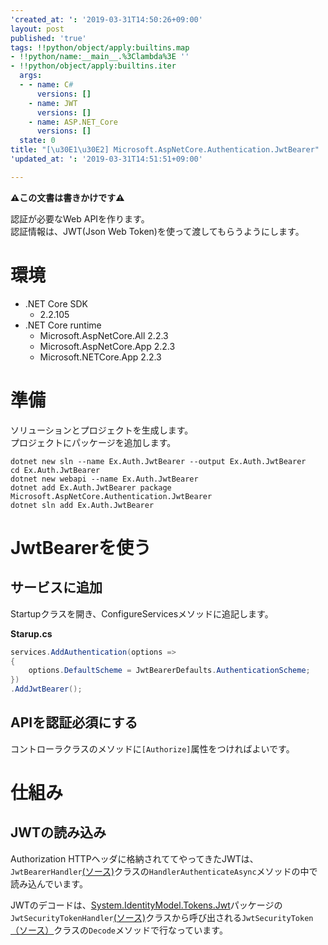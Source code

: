 ```yaml
---
'created_at: ': '2019-03-31T14:50:26+09:00'
layout: post
published: 'true'
tags: !!python/object/apply:builtins.map
- !!python/name:__main__.%3Clambda%3E ''
- !!python/object/apply:builtins.iter
  args:
  - - name: C#
      versions: []
    - name: JWT
      versions: []
    - name: ASP.NET_Core
      versions: []
  state: 0
title: "[\u30E1\u30E2] Microsoft.AspNetCore.Authentication.JwtBearer"
'updated_at: ': '2019-03-31T14:51:51+09:00'

---
```

__:warning:この文書は書きかけです:warning:__  
  
認証が必要なWeb APIを作ります。  
認証情報は、JWT(Json Web Token)を使って渡してもらうようにします。  
  
# 環境  
  
* .NET Core SDK  
    *  2.2.105  
* .NET Core runtime  
    *  Microsoft.AspNetCore.All 2.2.3  
    *  Microsoft.AspNetCore.App 2.2.3  
    *  Microsoft.NETCore.App 2.2.3  
  
  
  
# 準備  
  
ソリューションとプロジェクトを生成します。  
プロジェクトにパッケージを追加します。  
  
```console
dotnet new sln --name Ex.Auth.JwtBearer --output Ex.Auth.JwtBearer
cd Ex.Auth.JwtBearer
dotnet new webapi --name Ex.Auth.JwtBearer
dotnet add Ex.Auth.JwtBearer package Microsoft.AspNetCore.Authentication.JwtBearer
dotnet sln add Ex.Auth.JwtBearer
```  
  
# JwtBearerを使う  
  
## サービスに追加  
  
Startupクラスを開き、ConfigureServicesメソッドに追記します。  
  
**Starup.cs**  
```c#:Starup.cs
services.AddAuthentication(options =>
{
    options.DefaultScheme = JwtBearerDefaults.AuthenticationScheme;
})
.AddJwtBearer();
```  
  
## APIを認証必須にする  
  
コントローラクラスのメソッドに`[Authorize]`属性をつければよいです。  
  
  
# 仕組み  
  
## JWTの読み込み  
  
Authorization HTTPヘッダに格納されててやってきたJWTは、`JwtBearerHandler`[(ソース)](https://github.com/aspnet/AspNetCore/blob/v2.2.3/src/Security/Authentication/JwtBearer/src/JwtBearerHandler.cs)クラスの`HandlerAuthenticateAsync`メソッドの中で読み込んでいます。  
  
JWTのデコードは、[System.IdentityModel.Tokens.Jwt](https://www.nuget.org/packages/System.IdentityModel.Tokens.Jwt/)パッケージの`JwtSecurityTokenHandler`[(ソース)](https://github.com/AzureAD/azure-activedirectory-identitymodel-extensions-for-dotnet/blob/5.4.0/src/System.IdentityModel.Tokens.Jwt/JwtSecurityTokenHandler.cs)クラスから呼び出される`JwtSecurityToken`[（ソース）](https://github.com/AzureAD/azure-activedirectory-identitymodel-extensions-for-dotnet/blob/5.4.0/src/System.IdentityModel.Tokens.Jwt/JwtSecurityToken.cs)クラスの`Decode`メソッドで行なっています。  
  
  
  
